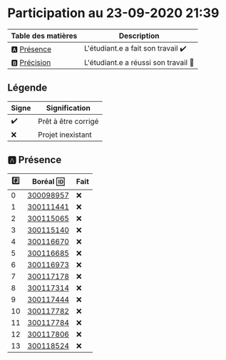 # Participation au 23-09-2020 21:39

| Table des matières            | Description                                             |
|-------------------------------|---------------------------------------------------------|
| :a: [Présence](#a-présence)   | L'étudiant.e a fait son travail    :heavy_check_mark:   |
| :b: [Précision](#b-précision) | L'étudiant.e a réussi son travail  :tada:               |

## Légende

| Signe              | Signification                 |
|--------------------|-------------------------------|
| :heavy_check_mark: | Prêt à être corrigé           |
| :x:                | Projet inexistant             |

## :a: Présence

|:hash:| Boréal :id:                | Fait               |
|------|----------------------------|--------------------|
| 0    | [300098957](https://b300098957.github.io/github-slideshow) | :x: |
| 1    | [300111441](https://b300098957.github.io/github-slideshow) | :x: |
| 2    | [300115065](https://b300098957.github.io/github-slideshow) | :x: |
| 3    | [300115140](https://zackto.github.io/github-slideshow) | :x: |
| 4    | [300116670](https://b300098957.github.io/github-slideshow) | :x: |
| 5    | [300116685](https://b300098957.github.io/github-slideshow) | :x: |
| 6    | [300116973](https://b300098957.github.io/github-slideshow) | :x: |
| 7    | [300117178](https://b300098957.github.io/github-slideshow) | :x: |
| 8    | [300117314](https://b300098957.github.io/github-slideshow) | :x: |
| 9    | [300117444](https://b300098957.github.io/github-slideshow) | :x: |
| 10   | [300117782](https://b300098957.github.io/github-slideshow) | :x: |
| 11   | [300117784](https://b300098957.github.io/github-slideshow) | :x: |
| 12   | [300117806](https://b300098957.github.io/github-slideshow) | :x: |
| 13   | [300118524](https://b300098957.github.io/github-slideshow) | :x: |
